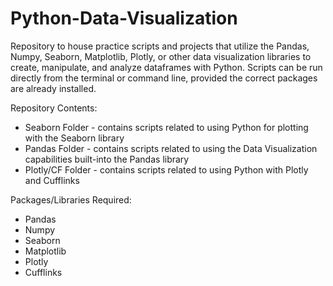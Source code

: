 # Python-Data-Visualization
Repository to house practice scripts and projects that utilize the Pandas, Numpy, Seaborn, Matplotlib, Plotly, or other data visualization libraries to create, manipulate, and analyze dataframes with Python. Scripts can be run directly from the terminal or command line, provided the correct packages are already installed.

Repository Contents:
- Seaborn Folder - contains scripts related to using Python for plotting with the Seaborn library
- Pandas Folder - contains scripts related to using the Data Visualization capabilities built-into the Pandas library
- Plotly/CF Folder - contains scripts related to using Python with Plotly and Cufflinks

Packages/Libraries Required:
- Pandas
- Numpy
- Seaborn
- Matplotlib
- Plotly
- Cufflinks

